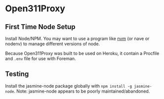 Open311Proxy
============


First Time Node Setup
---------------------

Install Node/NPM. You may want to use a program like [nvm](https://github.com/creationix/nvm) (or nave or nodenv) to manage different versions of node.

Because Open311Proxy was built to be used on Heroku, it contain a Procfile and `.env` file for use with Foreman.

Testing
--------

Install the jasmine-node package globally with `npm install -g jasmine-node`. Note: jasmine-node appears to be poorly maintained/abandoned.
